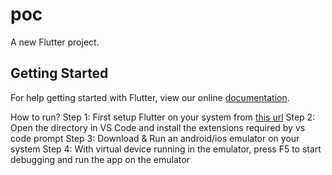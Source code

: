 # poc

A new Flutter project.

## Getting Started

For help getting started with Flutter, view our online
[documentation](https://flutter.io/).

How to run?
Step 1: First setup Flutter on your system from [this url](https://flutter.io/docs/get-started/install)
Step 2: Open the directory in VS Code and install the extensions required by vs code prompt
Step 3: Download & Run an android/ios emulator on your system
Step 4: With virtual device running in the emulator, press F5 to start debugging and run the app on the emulator